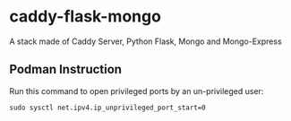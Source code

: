 # caddy-flask-mongo
A stack made of Caddy Server, Python Flask, Mongo and Mongo-Express

## Podman Instruction

Run this command to open privileged ports by an un-privileged user:

```
sudo sysctl net.ipv4.ip_unprivileged_port_start=0
```
